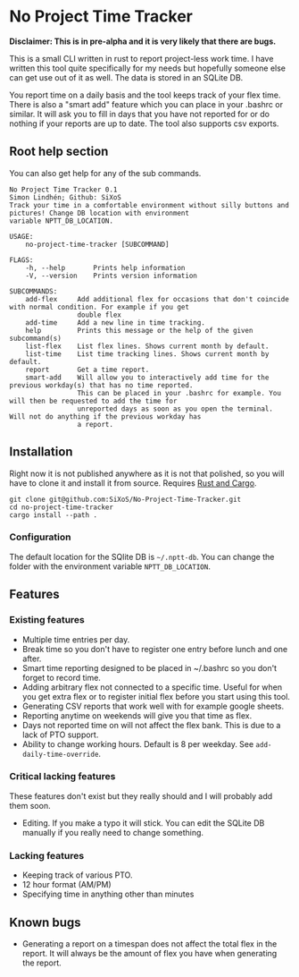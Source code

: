 # No Project Time Tracker

**Disclaimer: This is in pre-alpha and it is very likely that there are bugs.**

This is a small CLI written in rust to report project-less work time. I have written
this tool quite specifically for my needs but hopefully someone else can get use
out of it as well. The data is stored in an SQLite DB.

You report time on a daily basis and the tool keeps track of your flex time. There
is also a "smart add" feature which you can place in your .bashrc or similar. It 
will ask you to fill in days that you have not reported for or do nothing if
your reports are up to date. The tool also supports csv exports.

## Root help section
You can also get help for any of the sub commands.
```
No Project Time Tracker 0.1
Simon Lindhén; Github: SiXoS
Track your time in a comfortable environment without silly buttons and pictures! Change DB location with environment
variable NPTT_DB_LOCATION.

USAGE:
    no-project-time-tracker [SUBCOMMAND]

FLAGS:
    -h, --help       Prints help information
    -V, --version    Prints version information

SUBCOMMANDS:
    add-flex     Add additional flex for occasions that don't coincide with normal condition. For example if you get
                 double flex
    add-time     Add a new line in time tracking.
    help         Prints this message or the help of the given subcommand(s)
    list-flex    List flex lines. Shows current month by default.
    list-time    List time tracking lines. Shows current month by default.
    report       Get a time report.
    smart-add    Will allow you to interactively add time for the previous workday(s) that has no time reported.
                 This can be placed in your .bashrc for example. You will then be requested to add the time for
                 unreported days as soon as you open the terminal. Will not do anything if the previous workday has
                 a report.
```

## Installation

Right now it is not published anywhere as it is not that polished, so you will
have to clone it and install it from source. Requires [Rust and Cargo](https://www.rust-lang.org/tools/install).
```
git clone git@github.com:SiXoS/No-Project-Time-Tracker.git
cd no-project-time-tracker
cargo install --path .
```

### Configuration
The default location for the SQlite DB is `~/.nptt-db`. You can change the folder
with the environment variable `NPTT_DB_LOCATION`.

## Features

### Existing features
- Multiple time entries per day.
- Break time so you don't have to register one entry before lunch and one after.
- Smart time reporting designed to be placed in ~/.bashrc so you don't forget to record time.
- Adding arbitrary flex not connected to a specific time. Useful for when you
get extra flex or to register initial flex before you start using this tool.
- Generating CSV reports that work well with for example google sheets.
- Reporting anytime on weekends will give you that time as flex.
- Days not reported time on will not affect the flex bank. This is due to a lack of PTO support.
- Ability to change working hours. Default is 8 per weekday. See `add-daily-time-override`.

### Critical lacking features
These features don't exist but they really should and I will probably add them soon.
- Editing. If you make a typo it will stick. You can edit the SQLite DB manually if
you really need to change something. 

### Lacking features
- Keeping track of various PTO.
- 12 hour format (AM/PM)
- Specifying time in anything other than minutes

## Known bugs
- Generating a report on a timespan does not affect the total flex in the report.
It will always be the amount of flex you have when generating the report.
